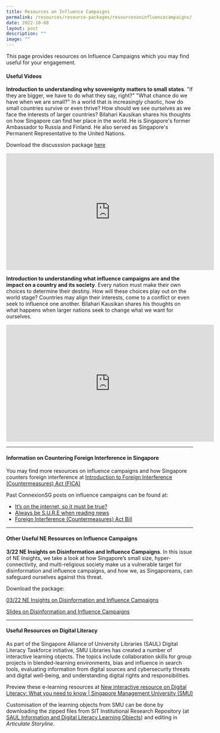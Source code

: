 ```yaml
---
title: Resources on Influence Campaigns
permalink: /resources/resource-packages/resourcesoninfluencecampaigns/
date: 2022-10-08
layout: post
description: ""
image: ""
---
```

This page provides resources on Influence Campaigns which you may find useful for your engagement.

#### **Useful Videos**

**Introduction to understanding why sovereignty matters to small states**. 
"If they are bigger, we have to do what they say, right?" "What chance do we have when we are small?" In a world that is increasingly chaotic, how do small countries survive or even thrive? How should we see ourselves as we face the interests of larger countries? Bilahari Kausikan shares his thoughts on how Singapore can find her place in the world. He is Singapore's former Ambassador to Russia and Finland. He also served as Singapore's Permanent Representative to the United Nations.

Download the discusssion package 
<a target="_blank" href="/files/discussion%20package%20on%20the%20sovereignty%20of%20small%20states(1).pdf">here</a>


<iframe width="560" height="315" src="https://www.youtube.com/embed/dVdaHPbGpLs" title="YouTube video player" frameborder="0" allow="accelerometer; autoplay; clipboard-write; encrypted-media; gyroscope; picture-in-picture" allowfullscreen=""></iframe>


**Introduction to understanding what influence campaigns are and the impact on a country and its society**. Every nation must make their own choices to determine their destiny. How will these choices play out on the world stage? Countries may align their interests, come to a conflict or even seek to influence one another. Bilahari Kausikan shares his thoughts on what happens when larger nations seek to change what we want for ourselves.

<iframe width="560" height="315" src="https://www.youtube.com/embed/_XA41nFjdDU" title="YouTube video player" frameborder="0" allow="accelerometer; autoplay; clipboard-write; encrypted-media; gyroscope; picture-in-picture" allowfullscreen=""></iframe>


****

#### **Information on Countering Foreign Interference in Singapore**

You may find more resources on influence campaigns and how Singapore counters foreign interference at <a target="_blank" href="https://www.mha.gov.sg/fica">Introduction to Foreign Interference (Countermeasures) Act (FICA)</a>

Past ConnexionSG posts on influence campaigns can be found at:
* <a target="_blank" href="https://www.sg101.gov.sg/resources/connexionsg/foreigninterferencewfticasaynotofakenews/">It’s on the internet, so it must be true? </a>
* <a target="_blank" href="https://www.sg101.gov.sg/resources/connexionsg/alwaysbesurewhenreadingnews/">Always be S.U.R.E when reading news </a>
* <a target="_blank" href="https://www.sg101.gov.sg/resources/connexionsg/foreigninterference/">Foreign Interference (Countermeasures) Act Bill </a>

****

#### **Other Useful NE Resources on Influence Campaigns**

**3/22 NE Insights on Disinformation and Influence Campaigns**. In this issue of NE Insights, we take a look at how Singapore’s small size, hyper-connectivity, and multi-religious society make us a vulnerable target for disinformation and influence campaigns, and how we, as Singaporeans, can safeguard ourselves against this threat. 

Download the package:

[03/22 NE Insights on Disinformation and Influence Campaigns](/files/03_22%20ne%20insights%20on%20disinformation%20and%20influence%20campaigns.pdf)

[Slides on Disinformation and Influence Campaigns](/files/slides%20on%20disinformation%20and%20influence%20campaigns_.pdf)

****

#### **Useful Resources on Digital Literacy**

As part of the Singapore Alliance of University Libraries (SAUL) Digital Literacy Taskforce initiative, SMU Libraries has created a number of interactive learning objects. The topics include collaboration skills for group projects in blended-learning environments, bias and influence in search tools, evaluating information from digital sources and cybersecurity threats and digital well-being, and understanding digital rights and responsibilities.

Preview these e-learning resources at <a target="_blank" href="https://library.smu.edu.sg/news/new-interactive-resource-digital-literacy-what-you-need-know">New interactive resource on Digital Literacy: What you need to know | Singapore Management University (SMU)</a>

Customisation of the learning objects from SMU can be done by downloading the zipped files from SIT Institutional Research Repository (at <a target="_blank" href="https://irr.singaporetech.edu.sg/collections/information_and_Digital_Literacy_Learning_Objects/6069155">SAUL Information and Digital Literacy Learning Objects</a>) and editing in *Articulate Storyline*.